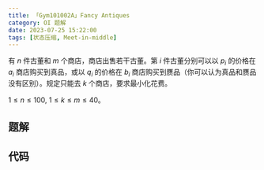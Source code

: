 ```yaml
---
title: 「Gym101002A」Fancy Antiques
category: OI 题解
date: 2023-07-25 15:22:00
tags: [状态压缩, Meet-in-middle]
---
```


有 $n$ 件古董和 $m$ 个商店，商店出售若干古董。第 $i$ 件古董分别可以以 $p_i$ 的价格在 $a_i$ 商店购买到真品，或以 $q_i$ 的价格在 $b_i$ 商店购买到赝品（你可以认为真品和赝品没有区别）。规定只能去 $k$ 个商店，要求最小化花费。

$1 \le n \le 100,\ 1 \le k \le m \le 40$。

<!-- more -->

## 题解

## 代码

